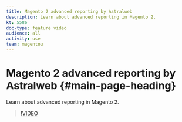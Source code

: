 ```yaml
---
title: Magento 2 advanced reporting by Astralweb
description: Learn about advanced reporting in Magento 2.
kt: 5586
doc-type: feature video
audience: all
activity: use
team: magentou
---
```


# Magento 2 advanced reporting by Astralweb {#main-page-heading}

Learn about advanced reporting in Magento 2.

>[!VIDEO](https://video.tv.adobe.com/v/35743)
